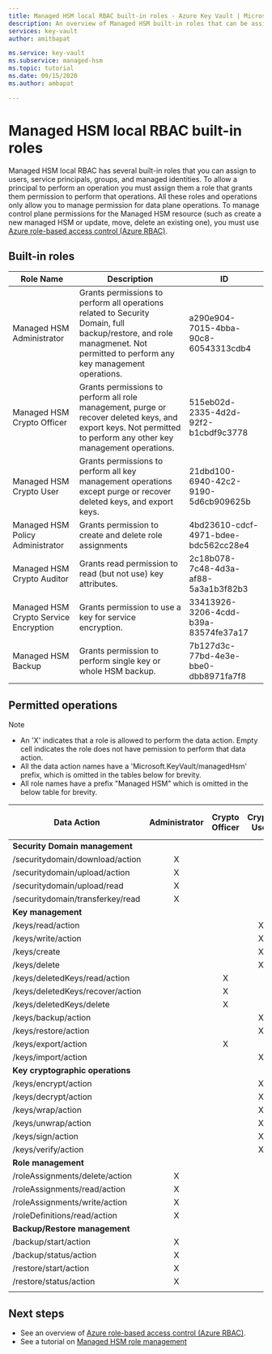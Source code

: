 ```yaml
---
title: Managed HSM local RBAC built-in roles - Azure Key Vault | Microsoft Docs
description: An overview of Managed HSM built-in roles that can be assigned to users, service principals, groups, and managed identities
services: key-vault
author: amitbapat

ms.service: key-vault
ms.subservice: managed-hsm
ms.topic: tutorial
ms.date: 09/15/2020
ms.author: ambapat

---
```

# Managed HSM local RBAC built-in roles

Managed HSM local RBAC has several built-in roles that you can assign to users, service principals, groups, and managed identities. To allow a principal to perform an operation you must assign them a role that grants them permission to perform that operations. All these roles and operations only allow you to manage permission for data plane operations. To manage control plane permissions for the Managed HSM resource (such as create a new managed HSM or update, move, delete an existing one), you must use [Azure role-based access control (Azure RBAC)](../../role-based-access-control/overview.md).

## Built-in roles

|Role Name|Description|ID|
|---|---|---|
|Managed HSM Administrator| Grants permissions to perform all operations related to Security Domain, full backup/restore, and role managmenet. Not permitted to perform any key management operations.|a290e904-7015-4bba-90c8-60543313cdb4|
|Managed HSM Crypto Officer|Grants permissions to perform all role management, purge or recover deleted keys, and export keys. Not permitted to perform any other key management operations.|515eb02d-2335-4d2d-92f2-b1cbdf9c3778|
|Managed HSM Crypto User|Grants permissions to perform all key management operations except purge or recover deleted keys, and export keys.|21dbd100-6940-42c2-9190-5d6cb909625b|
|Managed HSM Policy Administrator| Grants permission to create and delete role assignments|4bd23610-cdcf-4971-bdee-bdc562cc28e4|
|Managed HSM Crypto Auditor|Grants read permission to read (but not use) key attributes.|2c18b078-7c48-4d3a-af88-5a3a1b3f82b3|
|Managed HSM Crypto Service Encryption| Grants permission to use a key for service encryption. |33413926-3206-4cdd-b39a-83574fe37a17|
|Managed HSM Backup| Grants permission to perform single key or whole HSM backup.|7b127d3c-77bd-4e3e-bbe0-dbb8971fa7f8|

## Permitted operations
> [!NOTE]  
> - An 'X' indicates that a role is allowed to perform the data action. Empty cell indicates the role does not have pemission to perform that data action.
> - All the data action names have a 'Microsoft.KeyVault/managedHsm' prefix, which is omitted in the tables below for brevity.
> - All role names have a prefix "Managed HSM" which is omitted in the below table for brevity.

|Data Action | Administrator | Crypto Officer | Crypto User | Policy Administrator | Crypto Service Encryption | Backup | Crypto Auditor|
|---|---|---|---|---|---|---|---|
|**Security Domain management**|
/securitydomain/download/action|<center>X</center>||||||
/securitydomain/upload/action|<center>X</center>||||||
/securitydomain/upload/read|<center>X</center>||||||
/securitydomain/transferkey/read|<center>X</center>||||||
|**Key management**|
|/keys/read/action|<center></center>|<center></center>|<center>X</center>||<center>X</center>||<center>X</center>|
|/keys/write/action|<center></center>|<center></center>|<center>X</center>||||
|/keys/create|<center></center>|<center></center>|<center>X</center>||||
|/keys/delete|<center></center>||<center>X</center>||||
|/keys/deletedKeys/read/action|<center></center>|<center>X</center>|||||
|/keys/deletedKeys/recover/action|<center></center>|<center>X</center>|||||
|/keys/deletedKeys/delete|<center></center>|<center>X</center>|||||<center>X</center>|
|/keys/backup/action|<center></center>|<center></center>|<center>X</center>|||<center>X</center>|
|/keys/restore/action|<center></center>||<center>X</center>||||
|/keys/export/action|<center></center>|<center>X</center>|||||
|/keys/import/action|<center></center>||<center>X</center>||||
|**Key cryptographic operations**|
|/keys/encrypt/action|<center></center>|<center></center>|<center>X</center>||||
|/keys/decrypt/action|<center></center>|<center></center>|<center>X</center>||||
|/keys/wrap/action|<center></center>|<center></center>|<center>X</center>||<center>X</center>||
|/keys/unwrap/action|<center></center>|<center></center>|<center>X</center>||<center>X</center>||
|/keys/sign/action|<center></center>|<center></center>|<center>X</center>||||
|/keys/verify/action|<center></center>|<center></center>|<center>X</center>||||
|**Role management**|
|/roleAssignments/delete/action|<center>X</center>|||<center>X</center>|||
|/roleAssignments/read/action|<center>X</center>|||<center>X</center>|||
|/roleAssignments/write/action|<center>X</center>|||<center>X</center>|||
|/roleDefinitions/read/action|<center>X</center>|||<center>X</center>|||
|**Backup/Restore management**|
|/backup/start/action|<center>X</center>|||||<center>X</center>|
|/backup/status/action|<center>X</center>|||||<center>X</center>|
|/restore/start/action|<center>X</center>||||||
|/restore/status/action|<center>X</center>||||||
||||||||

## Next steps

- See an overview of [Azure role-based access control (Azure RBAC)](../../role-based-access-control/overview.md).
- See a tutorial on [Managed HSM role management](role-management.md)
